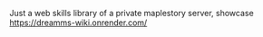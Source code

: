 Just a web skills library of a private maplestory server,
showcase https://dreamms-wiki.onrender.com/
